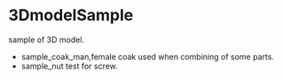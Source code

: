 # 3DmodelSample
sample of 3D model.

* sample_coak_man,female coak used when combining of some parts.
* sample_nut test for screw.
